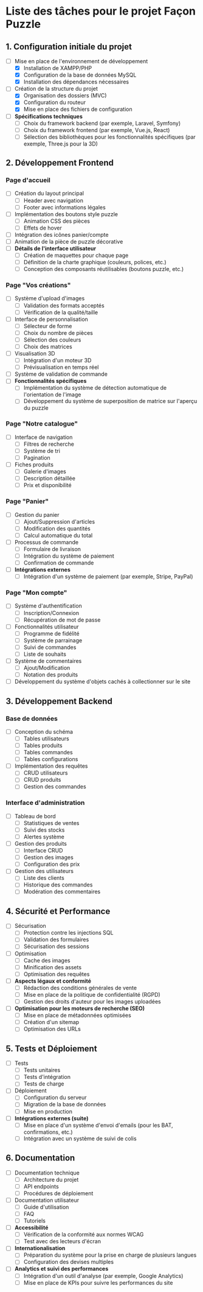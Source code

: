 # Liste des tâches pour le projet Façon Puzzle

## 1. Configuration initiale du projet

- [ ] Mise en place de l'environnement de développement
  * [x] Installation de XAMPP/PHP
  * [x] Configuration de la base de données MySQL
  * [x] Installation des dépendances nécessaires
- [ ] Création de la structure du projet
  * [x] Organisation des dossiers (MVC)
  * [x] Configuration du routeur
  * [x] Mise en place des fichiers de configuration
- [ ] **Spécifications techniques**
  * [ ] Choix du framework backend (par exemple, Laravel, Symfony)
  * [ ] Choix du framework frontend (par exemple, Vue.js, React)
  * [ ] Sélection des bibliothèques pour les fonctionnalités spécifiques (par exemple, Three.js pour la 3D)

## 2. Développement Frontend

### Page d'accueil

- [ ] Création du layout principal
  * [ ] Header avec navigation
  * [ ] Footer avec informations légales
- [ ] Implémentation des boutons style puzzle
  * [ ] Animation CSS des pièces
  * [ ] Effets de hover
- [ ] Intégration des icônes panier/compte
- [ ] Animation de la pièce de puzzle décorative
- [ ] **Détails de l'interface utilisateur**
  * [ ] Création de maquettes pour chaque page
  * [ ] Définition de la charte graphique (couleurs, polices, etc.)
  * [ ] Conception des composants réutilisables (boutons puzzle, etc.)

### Page "Vos créations"

- [ ] Système d'upload d'images
  * [ ] Validation des formats acceptés
  * [ ] Vérification de la qualité/taille
- [ ] Interface de personnalisation
  * [ ] Sélecteur de forme
  * [ ] Choix du nombre de pièces
  * [ ] Sélection des couleurs
  * [ ] Choix des matrices
- [ ] Visualisation 3D
  * [ ] Intégration d'un moteur 3D
  * [ ] Prévisualisation en temps réel
- [ ] Système de validation de commande
- [ ] **Fonctionnalités spécifiques**
  * [ ] Implémentation du système de détection automatique de l'orientation de l'image
  * [ ] Développement du système de superposition de matrice sur l'aperçu du puzzle

### Page "Notre catalogue"

- [ ] Interface de navigation
  * [ ] Filtres de recherche
  * [ ] Système de tri
  * [ ] Pagination
- [ ] Fiches produits
  * [ ] Galerie d'images
  * [ ] Description détaillée
  * [ ] Prix et disponibilité

### Page "Panier"

- [ ] Gestion du panier
  * [ ] Ajout/Suppression d'articles
  * [ ] Modification des quantités
  * [ ] Calcul automatique du total
- [ ] Processus de commande
  * [ ] Formulaire de livraison
  * [ ] Intégration du système de paiement
  * [ ] Confirmation de commande
- [ ] **Intégrations externes**
  * [ ] Intégration d'un système de paiement (par exemple, Stripe, PayPal)

### Page "Mon compte"

- [ ] Système d'authentification
  * [ ] Inscription/Connexion
  * [ ] Récupération de mot de passe
- [ ] Fonctionnalités utilisateur
  * [ ] Programme de fidélité
  * [ ] Système de parrainage
  * [ ] Suivi de commandes
  * [ ] Liste de souhaits
- [ ] Système de commentaires
  * [ ] Ajout/Modification
  * [ ] Notation des produits
- [ ] Développement du système d'objets cachés à collectionner sur le site

## 3. Développement Backend

### Base de données

- [ ] Conception du schéma
  * [ ] Tables utilisateurs
  * [ ] Tables produits
  * [ ] Tables commandes
  * [ ] Tables configurations
- [ ] Implémentation des requêtes
  * [ ] CRUD utilisateurs
  * [ ] CRUD produits
  * [ ] Gestion des commandes

### Interface d'administration

- [ ] Tableau de bord
  * [ ] Statistiques de ventes
  * [ ] Suivi des stocks
  * [ ] Alertes système
- [ ] Gestion des produits
  * [ ] Interface CRUD
  * [ ] Gestion des images
  * [ ] Configuration des prix
- [ ] Gestion des utilisateurs
  * [ ] Liste des clients
  * [ ] Historique des commandes
  * [ ] Modération des commentaires

## 4. Sécurité et Performance

- [ ] Sécurisation
  * [ ] Protection contre les injections SQL
  * [ ] Validation des formulaires
  * [ ] Sécurisation des sessions
- [ ] Optimisation
  * [ ] Cache des images
  * [ ] Minification des assets
  * [ ] Optimisation des requêtes
- [ ] **Aspects légaux et conformité**
  * [ ] Rédaction des conditions générales de vente
  * [ ] Mise en place de la politique de confidentialité (RGPD)
  * [ ] Gestion des droits d'auteur pour les images uploadées
- [ ] **Optimisation pour les moteurs de recherche (SEO)**
  * [ ] Mise en place de métadonnées optimisées
  * [ ] Création d'un sitemap
  * [ ] Optimisation des URLs

## 5. Tests et Déploiement

- [ ] Tests
  * [ ] Tests unitaires
  * [ ] Tests d'intégration
  * [ ] Tests de charge
- [ ] Déploiement
  * [ ] Configuration du serveur
  * [ ] Migration de la base de données
  * [ ] Mise en production
- [ ] **Intégrations externes (suite)**
  * [ ] Mise en place d'un système d'envoi d'emails (pour les BAT, confirmations, etc.)
  * [ ] Intégration avec un système de suivi de colis

## 6. Documentation

- [ ] Documentation technique
  * [ ] Architecture du projet
  * [ ] API endpoints
  * [ ] Procédures de déploiement
- [ ] Documentation utilisateur
  * [ ] Guide d'utilisation
  * [ ] FAQ
  * [ ] Tutoriels
- [ ] **Accessibilité**
  * [ ] Vérification de la conformité aux normes WCAG
  * [ ] Test avec des lecteurs d'écran
- [ ] **Internationalisation**
  * [ ] Préparation du système pour la prise en charge de plusieurs langues
  * [ ] Configuration des devises multiples
- [ ] **Analytics et suivi des performances**
  * [ ] Intégration d'un outil d'analyse (par exemple, Google Analytics)
  * [ ] Mise en place de KPIs pour suivre les performances du site
